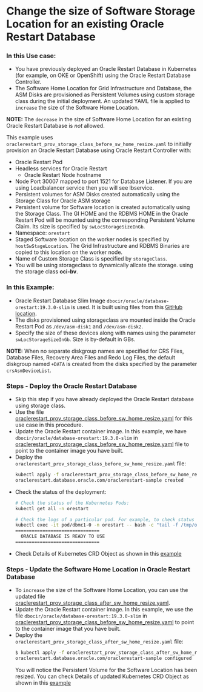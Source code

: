 # Change the size of Software Storage Location for an existing Oracle Restart Database

### In this Use case:
* You have previously deployed an Oracle Restart Database in Kubernetes (for example, on OKE or OpenShift) using the Oracle Restart Database Controller.
* The Software Home Location for Grid Infrastructure and Database, the ASM Disks are provisioned as Persistent Volumes using custom storage class during the initial deployment. An updated YAML file is applied to `increase` the size of the Software Home Location.

**NOTE:** The `decrease` in the size of Software Home Location for an existing Oracle Restart Database is _not_ allowed.

This example uses `oraclerestart_prov_storage_class_before_sw_home_resize.yaml` to initially provision an Oracle Restart Database using Oracle Restart Controller with:

  * Oracle Restart Pod
  * Headless services for Oracle Restart
    * Oracle Restart Node hostname
  * Node Port 30007 mapped to port 1521 for Database Listener. If you are using Loadbalancer service then you will see lbservice.
  * Persistent volumes for ASM Disks created automatically using the Storage Class for Oracle ASM storage
  * Persistent volume for Software location is created automatically using the Storage Class. The GI HOME and the RDBMS HOME in the Oracle Restart Pod will be mounted using the corresponding Persistent Volume Claim. Its size is specified by `swLocStorageSizeInGb`.
  * Namespace: `orestart`
  * Staged Software location on the worker nodes is specified by `hostSwStageLocation`. The Grid Infrastructure and RDBMS Binaries are copied to this location on the worker node.
  * Name of Custom Storage Class is specified by `storageClass`.
  * You will be using storageclass to dynamically allcate the storage. using the storage class **oci-bv**.

### In this Example: 
  * Oracle Restart Database Slim Image `dbocir/oracle/database-orestart:19.3.0-slim` is used. It is built using files from this [GitHub location](https://github.com/oracle/docker-images/tree/main/OracleDatabase/RAC/OracleRealApplicationClusters#building-oracle-rac-database-container-slim-image). 
  * The disks provisioned using storageclass are mounted inside the Oracle Restart Pod as `/dev/asm-disk1` and `/dev/asm-disk2`. 
  * Specify the size of these devices along with names using the parameter `swLocStorageSizeInGb`. Size is by-default in GBs.

**NOTE:** When no separate diskgroup names are specified for CRS Files, Database Files, Recovery Area Files and Redo Log Files, the default diskgroup named `+DATA` is created from the disks specified by the parameter `crsAsmDeviceList`.
  
### Steps - Deploy the Oracle Restart Database
* Skip this step if you have already deployed the Oracle Restart database using storage class.
* Use the file [oraclerestart_prov_storage_class_before_sw_home_resize.yaml](./oraclerestart_prov_storage_class_before_sw_home_resize.yaml) for this use case in this procedure.
* Update the Oracle Restart container image. In this example, we have `dbocir/oracle/database-orestart:19.3.0-slim` in [oraclerestart_prov_storage_class_before_sw_home_resize.yaml](./oraclerestart_prov_storage_class_before_sw_home_resize.yaml) file to point to the container image you have built. 
* Deploy the `oraclerestart_prov_storage_class_before_sw_home_resize.yaml` file:
    ```sh
    kubectl apply -f oraclerestart_prov_storage_class_before_sw_home_resize.yaml
    oraclerestart.database.oracle.com/oraclerestart-sample created
    ```
* Check the status of the deployment:
    ```sh
    # Check the status of the Kubernetes Pods:    
    kubectl get all -n orestart

    # Check the logs of a particular pod. For example, to check status of pod "dbmc1-0":    
    kubectl exec -it pod/dbmc1-0 -n orestart -- bash -c "tail -f /tmp/orod/oracle_db_setup.log"
    ===============================
      ORACLE DATABASE IS READY TO USE
    ===============================
    ```
* Check Details of Kubernetes CRD Object as shown in this [example](./orestart_storage_class_object_before_sw_home_resize.txt)

### Steps - Update the Software Home Location in Oracle Restart Database
*  To `increase` the size of the Software Home Location, you can use the updated file [oraclerestart_prov_storage_class_after_sw_home_resize.yaml](./oraclerestart_prov_storage_class_after_sw_home_resize.yaml). 
* Update the Oracle Restart container image. In this example, we use the file `dbocir/oracle/database-orestart:19.3.0-slim` in [oraclerestart_prov_storage_class_before_sw_home_resize.yaml](./oraclerestart_prov_storage_class_before_sw_home_resize.yaml) to point to the container image that you have built.
*  Deploy the `oraclerestart_prov_storage_class_after_sw_home_resize.yaml` file:
    ```sh
    $ kubectl apply -f oraclerestart_prov_storage_class_after_sw_home_resize.yaml
    oraclerestart.database.oracle.com/oraclerestart-sample configured
    ```
   You will notice the Persistent Volume for the Software Location has been resized. You can check Details of updated Kubernetes CRD Object as shown in this [example](./orestart_storage_class_object_after_sw_home_resize.txt)
